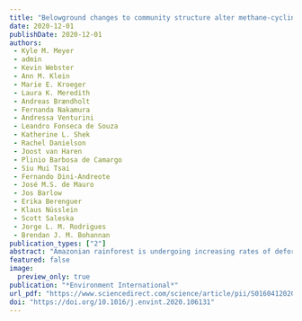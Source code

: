 ```yaml
---
title: "Belowground changes to community structure alter methane-cycling dynamics in Amazonia"
date: 2020-12-01
publishDate: 2020-12-01
authors: 
 - Kyle M. Meyer
 - admin
 - Kevin Webster
 - Ann M. Klein
 - Marie E. Kroeger
 - Laura K. Meredith
 - Andreas Brændholt
 - Fernanda Nakamura
 - Andressa Venturini
 - Leandro Fonseca de Souza
 - Katherine L. Shek
 - Rachel Danielson
 - Joost van Haren
 - Plinio Barbosa de Camargo
 - Siu Mui Tsai
 - Fernando Dini-Andreote
 - José M.S. de Mauro
 - Jos Barlow
 - Erika Berenguer
 - Klaus Nüsslein
 - Scott Saleska
 - Jorge L. M. Rodrigues
 - Brendan J. M. Bohannan
publication_types: ["2"]
abstract: "Amazonian rainforest is undergoing increasing rates of deforestation, driven primarily by cattle pasture expansion. Forest-to-pasture conversion has been associated with increases in soil methane (CH4) emission. To better understand the drivers of this change, we measured soil CH 4 flux, environmental conditions, and belowground microbial community structure across primary forests, cattle pastures, and secondary forests in two Amazonian regions. We show that pasture soils emit high levels of CH4 (mean: 3454.6 ± 9482.3 μg CH4 m 2 d 1), consistent with previous reports, while forest soils on average emit CH4 at modest rates (mean: 9.8 ± 120.5 μg CH4 m 2 d 1), but often act as CH4 sinks. We report that secondary forest soils tend to consume CH4 (mean: 10.2 ± 35.7 μg CH4 m 2 d 1), demonstrating that pasture CH4 emissions can be reversed. We apply a novel computational approach to identify microbial community attributes associated with flux independent of soil chemistry. While this revealed taxa known to produce or consume CH4 directly (i.e. methanogens and methanotrophs, respectively), the vast majority of identified taxa are not known to cycle CH4. Each land use type had a unique subset of taxa associated with CH4 flux, suggesting that land use change alters CH4 cycling through shifts in microbial community composition. Taken together, we show that microbial composition is crucial for understanding the observed CH4 dynamics and that microorganisms provide explanatory power that cannot be captured by environmental variables."
featured: false
image:
  preview_only: true
publication: "*Environment International*"
url_pdf: "https://www.sciencedirect.com/science/article/pii/S0160412020320869/pdfft?md5=a75e28cb7d30292850a82b6df6235f16&pid=1-s2.0-S0160412020320869-main.pdf"
doi: "https://doi.org/10.1016/j.envint.2020.106131"
---
```

